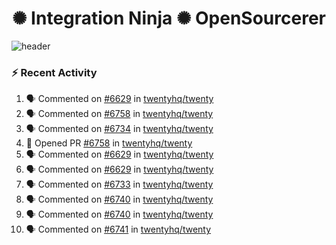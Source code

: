  
<h1 align="center">✺ Integration Ninja ✺ OpenSourcerer</h1>

![header](https://github.com/Nabhag8848/Nabhag8848/assets/65061890/3ecbdaa2-ea2a-4413-a40a-87945f5fb05a)

### :zap: Recent Activity

<!--START_SECTION:activity-->
1. 🗣 Commented on [#6629](https://github.com/twentyhq/twenty/pull/6629#issuecomment-2315673793) in [twentyhq/twenty](https://github.com/twentyhq/twenty)
2. 🗣 Commented on [#6758](https://github.com/twentyhq/twenty/pull/6758#issuecomment-2315035941) in [twentyhq/twenty](https://github.com/twentyhq/twenty)
3. 🗣 Commented on [#6734](https://github.com/twentyhq/twenty/issues/6734#issuecomment-2314948951) in [twentyhq/twenty](https://github.com/twentyhq/twenty)
4. 💪 Opened PR [#6758](https://github.com/twentyhq/twenty/pull/6758) in [twentyhq/twenty](https://github.com/twentyhq/twenty)
5. 🗣 Commented on [#6629](https://github.com/twentyhq/twenty/pull/6629#issuecomment-2314587417) in [twentyhq/twenty](https://github.com/twentyhq/twenty)
6. 🗣 Commented on [#6629](https://github.com/twentyhq/twenty/pull/6629#issuecomment-2314579781) in [twentyhq/twenty](https://github.com/twentyhq/twenty)
7. 🗣 Commented on [#6733](https://github.com/twentyhq/twenty/issues/6733#issuecomment-2314405928) in [twentyhq/twenty](https://github.com/twentyhq/twenty)
8. 🗣 Commented on [#6740](https://github.com/twentyhq/twenty/issues/6740#issuecomment-2310388422) in [twentyhq/twenty](https://github.com/twentyhq/twenty)
9. 🗣 Commented on [#6740](https://github.com/twentyhq/twenty/issues/6740#issuecomment-2310251342) in [twentyhq/twenty](https://github.com/twentyhq/twenty)
10. 🗣 Commented on [#6741](https://github.com/twentyhq/twenty/issues/6741#issuecomment-2310045267) in [twentyhq/twenty](https://github.com/twentyhq/twenty)
<!--END_SECTION:activity-->

  



